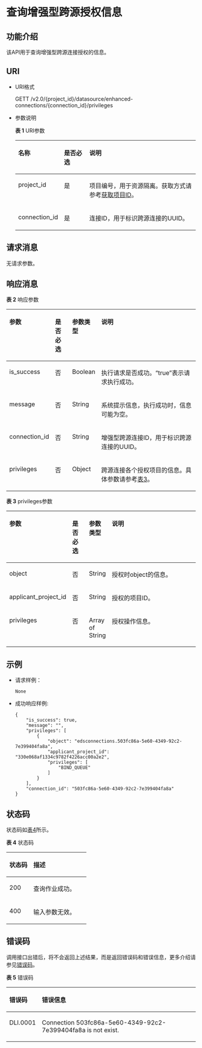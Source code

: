 # 查询增强型跨源授权信息<a name="dli_02_0256"></a>

## 功能介绍<a name="section13287428103611"></a>

该API用于查询增强型跨源连接授权的信息。

## URI<a name="section52924285361"></a>

-   URI格式

    GETT /v2.0/\{project\_id\}/datasource/enhanced-connections/\{connection\_id\}/privileges

-   参数说明

    **表 1**  URI参数

    <a name="table18299172853614"></a>
    <table><thead align="left"><tr id="row947592853614"><th class="cellrowborder" valign="top" width="19.35%" id="mcps1.2.4.1.1"><p id="p1347513282368"><a name="p1347513282368"></a><a name="p1347513282368"></a>名称</p>
    </th>
    <th class="cellrowborder" valign="top" width="14.89%" id="mcps1.2.4.1.2"><p id="p74757287366"><a name="p74757287366"></a><a name="p74757287366"></a>是否必选</p>
    </th>
    <th class="cellrowborder" valign="top" width="65.75999999999999%" id="mcps1.2.4.1.3"><p id="p1475182833610"><a name="p1475182833610"></a><a name="p1475182833610"></a>说明</p>
    </th>
    </tr>
    </thead>
    <tbody><tr id="row16475152833619"><td class="cellrowborder" valign="top" width="19.35%" headers="mcps1.2.4.1.1 "><p id="p1547552803615"><a name="p1547552803615"></a><a name="p1547552803615"></a>project_id</p>
    </td>
    <td class="cellrowborder" valign="top" width="14.89%" headers="mcps1.2.4.1.2 "><p id="p19475828123613"><a name="p19475828123613"></a><a name="p19475828123613"></a>是</p>
    </td>
    <td class="cellrowborder" valign="top" width="65.75999999999999%" headers="mcps1.2.4.1.3 "><p id="p1310472724012"><a name="p1310472724012"></a><a name="p1310472724012"></a>项目编号，用于资源隔离。获取方式请参考<a href="获取项目ID.md">获取项目ID</a>。</p>
    </td>
    </tr>
    <tr id="row1758412516020"><td class="cellrowborder" valign="top" width="19.35%" headers="mcps1.2.4.1.1 "><p id="p84192317188"><a name="p84192317188"></a><a name="p84192317188"></a>connection_id</p>
    </td>
    <td class="cellrowborder" valign="top" width="14.89%" headers="mcps1.2.4.1.2 "><p id="p1941914313180"><a name="p1941914313180"></a><a name="p1941914313180"></a>是</p>
    </td>
    <td class="cellrowborder" valign="top" width="65.75999999999999%" headers="mcps1.2.4.1.3 "><p id="p94197315183"><a name="p94197315183"></a><a name="p94197315183"></a>连接ID，用于标识跨源连接的UUID。</p>
    </td>
    </tr>
    </tbody>
    </table>


## 请求消息<a name="section1831452873613"></a>

无请求参数。

## 响应消息<a name="section134515287360"></a>

**表 2**  响应参数

<a name="table8348112818368"></a>
<table><thead align="left"><tr id="row11478132863610"><th class="cellrowborder" valign="top" width="14.450000000000001%" id="mcps1.2.5.1.1"><p id="p04782028173616"><a name="p04782028173616"></a><a name="p04782028173616"></a>参数</p>
</th>
<th class="cellrowborder" valign="top" width="9.870000000000001%" id="mcps1.2.5.1.2"><p id="p1310111523518"><a name="p1310111523518"></a><a name="p1310111523518"></a>是否必选</p>
</th>
<th class="cellrowborder" valign="top" width="14.850000000000001%" id="mcps1.2.5.1.3"><p id="p34781128193612"><a name="p34781128193612"></a><a name="p34781128193612"></a>参数类型</p>
</th>
<th class="cellrowborder" valign="top" width="60.830000000000005%" id="mcps1.2.5.1.4"><p id="p1347917286364"><a name="p1347917286364"></a><a name="p1347917286364"></a>说明</p>
</th>
</tr>
</thead>
<tbody><tr id="row18479182813362"><td class="cellrowborder" valign="top" width="14.450000000000001%" headers="mcps1.2.5.1.1 "><p id="p392161273513"><a name="p392161273513"></a><a name="p392161273513"></a>is_success</p>
</td>
<td class="cellrowborder" valign="top" width="9.870000000000001%" headers="mcps1.2.5.1.2 "><p id="p810114524518"><a name="p810114524518"></a><a name="p810114524518"></a>否</p>
</td>
<td class="cellrowborder" valign="top" width="14.850000000000001%" headers="mcps1.2.5.1.3 "><p id="p18921161219357"><a name="p18921161219357"></a><a name="p18921161219357"></a>Boolean</p>
</td>
<td class="cellrowborder" valign="top" width="60.830000000000005%" headers="mcps1.2.5.1.4 "><p id="p12921712163514"><a name="p12921712163514"></a><a name="p12921712163514"></a>执行请求是否成功。“true”表示请求执行成功。</p>
</td>
</tr>
<tr id="row14946145019340"><td class="cellrowborder" valign="top" width="14.450000000000001%" headers="mcps1.2.5.1.1 "><p id="p692141213515"><a name="p692141213515"></a><a name="p692141213515"></a>message</p>
</td>
<td class="cellrowborder" valign="top" width="9.870000000000001%" headers="mcps1.2.5.1.2 "><p id="p31011352152"><a name="p31011352152"></a><a name="p31011352152"></a>否</p>
</td>
<td class="cellrowborder" valign="top" width="14.850000000000001%" headers="mcps1.2.5.1.3 "><p id="p6921012133518"><a name="p6921012133518"></a><a name="p6921012133518"></a>String</p>
</td>
<td class="cellrowborder" valign="top" width="60.830000000000005%" headers="mcps1.2.5.1.4 "><p id="p1921161214351"><a name="p1921161214351"></a><a name="p1921161214351"></a>系统提示信息，执行成功时，信息可能为空。</p>
</td>
</tr>
<tr id="row19868319411"><td class="cellrowborder" valign="top" width="14.450000000000001%" headers="mcps1.2.5.1.1 "><p id="p1587837415"><a name="p1587837415"></a><a name="p1587837415"></a>connection_id</p>
</td>
<td class="cellrowborder" valign="top" width="9.870000000000001%" headers="mcps1.2.5.1.2 "><p id="p1010185210519"><a name="p1010185210519"></a><a name="p1010185210519"></a>否</p>
</td>
<td class="cellrowborder" valign="top" width="14.850000000000001%" headers="mcps1.2.5.1.3 "><p id="p128763247"><a name="p128763247"></a><a name="p128763247"></a>String</p>
</td>
<td class="cellrowborder" valign="top" width="60.830000000000005%" headers="mcps1.2.5.1.4 "><p id="p107634211952"><a name="p107634211952"></a><a name="p107634211952"></a>增强型跨源连接ID，用于标识跨源连接的UUID。</p>
</td>
</tr>
<tr id="row68833646"><td class="cellrowborder" valign="top" width="14.450000000000001%" headers="mcps1.2.5.1.1 "><p id="p1988731046"><a name="p1988731046"></a><a name="p1988731046"></a>privileges</p>
</td>
<td class="cellrowborder" valign="top" width="9.870000000000001%" headers="mcps1.2.5.1.2 "><p id="p11023521758"><a name="p11023521758"></a><a name="p11023521758"></a>否</p>
</td>
<td class="cellrowborder" valign="top" width="14.850000000000001%" headers="mcps1.2.5.1.3 "><p id="p1688031840"><a name="p1688031840"></a><a name="p1688031840"></a>Object</p>
</td>
<td class="cellrowborder" valign="top" width="60.830000000000005%" headers="mcps1.2.5.1.4 "><p id="p141856392050"><a name="p141856392050"></a><a name="p141856392050"></a>跨源连接各个授权项目的信息。具体参数请参考<a href="#table7853923368">表3</a>。</p>
</td>
</tr>
</tbody>
</table>

**表 3**  privileges参数

<a name="table7853923368"></a>
<table><thead align="left"><tr id="row98541323969"><th class="cellrowborder" valign="top" width="19.17%" id="mcps1.2.5.1.1"><p id="p8854023865"><a name="p8854023865"></a><a name="p8854023865"></a>参数</p>
</th>
<th class="cellrowborder" valign="top" width="10.01%" id="mcps1.2.5.1.2"><p id="p1985416237615"><a name="p1985416237615"></a><a name="p1985416237615"></a>是否必选</p>
</th>
<th class="cellrowborder" valign="top" width="9.99%" id="mcps1.2.5.1.3"><p id="p15854122313614"><a name="p15854122313614"></a><a name="p15854122313614"></a>参数类型</p>
</th>
<th class="cellrowborder" valign="top" width="60.83%" id="mcps1.2.5.1.4"><p id="p785414235614"><a name="p785414235614"></a><a name="p785414235614"></a>说明</p>
</th>
</tr>
</thead>
<tbody><tr id="row118541923865"><td class="cellrowborder" valign="top" width="19.17%" headers="mcps1.2.5.1.1 "><p id="p78548237614"><a name="p78548237614"></a><a name="p78548237614"></a>object</p>
</td>
<td class="cellrowborder" valign="top" width="10.01%" headers="mcps1.2.5.1.2 "><p id="p2085412238617"><a name="p2085412238617"></a><a name="p2085412238617"></a>否</p>
</td>
<td class="cellrowborder" valign="top" width="9.99%" headers="mcps1.2.5.1.3 "><p id="p17854122319615"><a name="p17854122319615"></a><a name="p17854122319615"></a>String</p>
</td>
<td class="cellrowborder" valign="top" width="60.83%" headers="mcps1.2.5.1.4 "><p id="p8854923063"><a name="p8854923063"></a><a name="p8854923063"></a>授权时object的信息。</p>
</td>
</tr>
<tr id="row185518231763"><td class="cellrowborder" valign="top" width="19.17%" headers="mcps1.2.5.1.1 "><p id="p1985519231368"><a name="p1985519231368"></a><a name="p1985519231368"></a>applicant_project_id</p>
</td>
<td class="cellrowborder" valign="top" width="10.01%" headers="mcps1.2.5.1.2 "><p id="p158551823266"><a name="p158551823266"></a><a name="p158551823266"></a>否</p>
</td>
<td class="cellrowborder" valign="top" width="9.99%" headers="mcps1.2.5.1.3 "><p id="p1885542314613"><a name="p1885542314613"></a><a name="p1885542314613"></a>String</p>
</td>
<td class="cellrowborder" valign="top" width="60.83%" headers="mcps1.2.5.1.4 "><p id="p285515235616"><a name="p285515235616"></a><a name="p285515235616"></a>授权的项目ID。</p>
</td>
</tr>
<tr id="row18855132311612"><td class="cellrowborder" valign="top" width="19.17%" headers="mcps1.2.5.1.1 "><p id="p1785517233613"><a name="p1785517233613"></a><a name="p1785517233613"></a>privileges</p>
</td>
<td class="cellrowborder" valign="top" width="10.01%" headers="mcps1.2.5.1.2 "><p id="p1585515231569"><a name="p1585515231569"></a><a name="p1585515231569"></a>否</p>
</td>
<td class="cellrowborder" valign="top" width="9.99%" headers="mcps1.2.5.1.3 "><p id="p385592319612"><a name="p385592319612"></a><a name="p385592319612"></a>Array of String</p>
</td>
<td class="cellrowborder" valign="top" width="60.83%" headers="mcps1.2.5.1.4 "><p id="p208553231614"><a name="p208553231614"></a><a name="p208553231614"></a>授权操作信息。</p>
</td>
</tr>
</tbody>
</table>

## 示例<a name="section910624615450"></a>

-   请求样例：

    ```
    None
    ```


-   成功响应样例:

    ```
    {
        "is_success": true,
        "message": "",
        "privileges": [
            {
                "object": "edsconnections.503fc86a-5e60-4349-92c2-7e399404fa8a",
                "applicant_project_id": "330e068af1334c9782f4226acc00a2e2",
                "privileges": [
                    "BIND_QUEUE"
                ]
            }
        ],
        "connection_id": "503fc86a-5e60-4349-92c2-7e399404fa8a"
    }
    ```


## 状态码<a name="s1b495ba11cd9411c9ad2ee50103334a7"></a>

状态码如[表4](#t43c1f1c0ba344f4cbcb270953d9cca2a)所示。

**表 4**  状态码

<a name="t43c1f1c0ba344f4cbcb270953d9cca2a"></a>
<table><thead align="left"><tr id="r2ad0f008ce2248a1800a3e8b77226a56"><th class="cellrowborder" valign="top" width="30%" id="mcps1.2.3.1.1"><p id="afa33b7f5b0ac4d008ebcf6493f629b24"><a name="afa33b7f5b0ac4d008ebcf6493f629b24"></a><a name="afa33b7f5b0ac4d008ebcf6493f629b24"></a>状态码</p>
</th>
<th class="cellrowborder" valign="top" width="70%" id="mcps1.2.3.1.2"><p id="af801170b350b4f8ba3b575c7ddb8b13e"><a name="af801170b350b4f8ba3b575c7ddb8b13e"></a><a name="af801170b350b4f8ba3b575c7ddb8b13e"></a>描述</p>
</th>
</tr>
</thead>
<tbody><tr id="r0b449b1d3b8c498ea3e6cce16c80a14c"><td class="cellrowborder" valign="top" width="30%" headers="mcps1.2.3.1.1 "><p id="a8c63a97e3bad402ebaead0bd99cad632"><a name="a8c63a97e3bad402ebaead0bd99cad632"></a><a name="a8c63a97e3bad402ebaead0bd99cad632"></a>200</p>
</td>
<td class="cellrowborder" valign="top" width="70%" headers="mcps1.2.3.1.2 "><p id="af86844c7bb364c48b6300df1af164af2"><a name="af86844c7bb364c48b6300df1af164af2"></a><a name="af86844c7bb364c48b6300df1af164af2"></a>查询作业成功。</p>
</td>
</tr>
<tr id="row1232118139110"><td class="cellrowborder" valign="top" width="30%" headers="mcps1.2.3.1.1 "><p id="p14321113711"><a name="p14321113711"></a><a name="p14321113711"></a>400</p>
</td>
<td class="cellrowborder" valign="top" width="70%" headers="mcps1.2.3.1.2 "><p id="p1832191314113"><a name="p1832191314113"></a><a name="p1832191314113"></a>输入参数无效。</p>
</td>
</tr>
</tbody>
</table>

## 错误码<a name="section13596141025715"></a>

调用接口出错后，将不会返回上述结果，而是返回错误码和错误信息，更多介绍请参见[错误码](错误码.md)。

**表 5**  错误码

<a name="zh-cn_topic_0207595520_table847819307387"></a>
<table><thead align="left"><tr id="zh-cn_topic_0207595520_row2479163016383"><th class="cellrowborder" valign="top" width="16.29%" id="mcps1.2.3.1.1"><p id="zh-cn_topic_0207595520_p114796309389"><a name="zh-cn_topic_0207595520_p114796309389"></a><a name="zh-cn_topic_0207595520_p114796309389"></a>错误码</p>
</th>
<th class="cellrowborder" valign="top" width="83.71%" id="mcps1.2.3.1.2"><p id="zh-cn_topic_0207595520_p1647973053817"><a name="zh-cn_topic_0207595520_p1647973053817"></a><a name="zh-cn_topic_0207595520_p1647973053817"></a>错误信息</p>
</th>
</tr>
</thead>
<tbody><tr id="zh-cn_topic_0207595520_row1047920308387"><td class="cellrowborder" valign="top" width="16.29%" headers="mcps1.2.3.1.1 "><p id="p757412201219"><a name="p757412201219"></a><a name="p757412201219"></a>DLI.0001</p>
</td>
<td class="cellrowborder" valign="top" width="83.71%" headers="mcps1.2.3.1.2 "><p id="p91255263121"><a name="p91255263121"></a><a name="p91255263121"></a>Connection 503fc86a-5e60-4349-92c2-7e399404fa8a is not exist.</p>
</td>
</tr>
</tbody>
</table>

